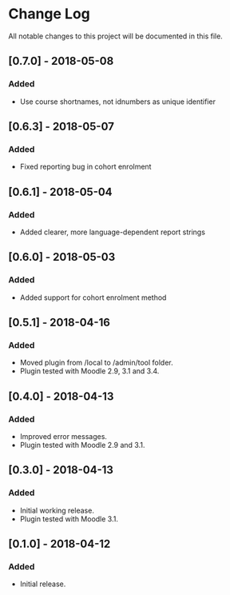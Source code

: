 # Change Log
All notable changes to this project will be documented in this file.

## [0.7.0] - 2018-05-08
### Added
- Use course shortnames, not idnumbers as unique identifier

## [0.6.3] - 2018-05-07
### Added
- Fixed reporting bug in cohort enrolment

## [0.6.1] - 2018-05-04
### Added
- Added clearer, more language-dependent report strings

## [0.6.0] - 2018-05-03
### Added
- Added support for cohort enrolment method

## [0.5.1] - 2018-04-16
### Added
- Moved plugin from /local to /admin/tool folder.
- Plugin tested with Moodle 2.9, 3.1 and 3.4.

## [0.4.0] - 2018-04-13
### Added
- Improved error messages.
- Plugin tested with Moodle 2.9 and 3.1.

## [0.3.0] - 2018-04-13
### Added
- Initial working release.
- Plugin tested with Moodle 3.1.

## [0.1.0] - 2018-04-12
### Added
- Initial release.
